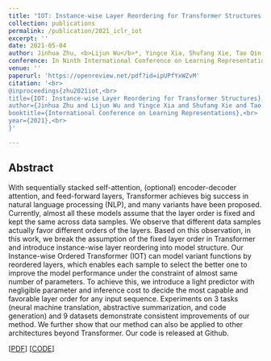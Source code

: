 ```yaml
---
title: "IOT: Instance-wise Layer Reordering for Transformer Structures "
collection: publications
permalink: /publication/2021_iclr_iot
excerpt: ''
date: 2021-05-04
author: Jinhua Zhu, <b>Lijun Wu</b>*, Yingce Xia, Shufang Xie, Tao Qin, Wengang Zhou, Houqiang Li, Tie-Yan Liu
conference: In Ninth International Conference on Learning Representations <b>(ICLR-2021)</b> (*=equal contribution)
venue: ''
paperurl: 'https://openreview.net/pdf?id=ipUPfYxWZvM'
citation: '<br>
@inproceedings{zhu2021iot,<br>
title={IOT: Instance-wise Layer Reordering for Transformer Structures},<br>
author={Jinhua Zhu and Lijun Wu and Yingce Xia and Shufang Xie and Tao Qin and Wengang Zhou and Houqiang Li and Tie-Yan Liu},<br>
booktitle={International Conference on Learning Representations},<br>
year={2021},<br>
}'

---
```

<h2><strong>Abstract</strong></h2>
With sequentially stacked self-attention, (optional) encoder-decoder attention, and
feed-forward layers, Transformer achieves big success in natural language processing (NLP), and many variants have been proposed. Currently, almost all these
models assume that the layer order is fixed and kept the same across data samples.
We observe that different data samples actually favor different orders of the layers.
Based on this observation, in this work, we break the assumption of the fixed layer
order in Transformer and introduce instance-wise layer reordering into model structure. Our Instance-wise Ordered Transformer (IOT) can model variant functions by
reordered layers, which enables each sample to select the better one to improve the
model performance under the constraint of almost same number of parameters. To
achieve this, we introduce a light predictor with negligible parameter and inference
cost to decide the most capable and favorable layer order for any input sequence.
Experiments on 3 tasks (neural machine translation, abstractive summarization,
and code generation) and 9 datasets demonstrate consistent improvements of our
method. We further show that our method can also be applied to other architectures
beyond Transformer. Our code is released at Github.

\[[PDF](https://openreview.net/pdf?id=ipUPfYxWZvM)\]  \[[CODE](https://github.com/instance-wise-ordered-transformer/IOT)\]
